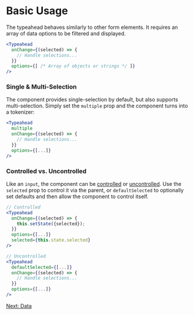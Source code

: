 # Basic Usage
The typeahead behaves similarly to other form elements. It requires an array of data options to be filtered and displayed.
```jsx
<Typeahead
  onChange={(selected) => {
    // Handle selections...
  }}
  options={[ /* Array of objects or strings */ ]}
/>
```

### Single & Multi-Selection
The component provides single-selection by default, but also supports multi-selection. Simply set the `multiple` prop and the component turns into a tokenizer:

```jsx
<Typeahead
  multiple
  onChange={(selected) => {
    // Handle selections...
  }}
  options={[...]}
/>
```

### Controlled vs. Uncontrolled
Like an `input`, the component can be [controlled](https://facebook.github.io/react/docs/forms.html#controlled-components) or [uncontrolled](https://facebook.github.io/react/docs/forms.html#uncontrolled-components). Use the `selected` prop to control it via the parent, or `defaultSelected` to optionally set defaults and then allow the component to control itself.

```jsx
// Controlled
<Typeahead
  onChange={(selected) => {
    this.setState({selected});
  }}
  options={[...]}
  selected={this.state.selected}
/>

// Uncontrolled
<Typeahead
  defaultSelected={[...]}
  onChange={(selected) => {
    // Handle selections...
  }}
  options={[...]}
/>
```

[Next: Data](Data.md)
